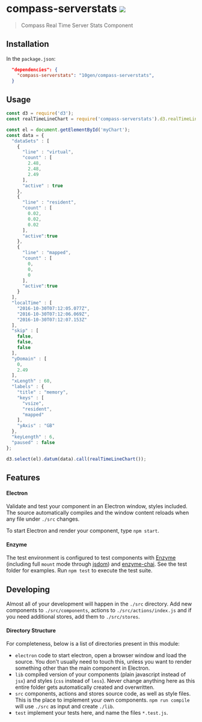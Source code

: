 # compass-serverstats [![][npm_img]][npm_url]

> Compass Real Time Server Stats Component

## Installation

In the `package.json`:

```json
  "dependencies": {
    "compass-serverstats": "10gen/compass-serverstats",
  }
```

## Usage

```js
const d3 = require('d3');
const realTimeLineChart = require('compass-serverstats').d3.realTimeLineChart;

const el = document.getElementById('myChart');
const data = {
  "dataSets" : [
    {
      "line" : "virtual",
      "count" : [
        2.48,
        2.48,
        2.49
      ],
      "active" : true
    },
    {
      "line" : "resident",
      "count" : [
        0.02,
        0.02,
        0.02
      ],
      "active":true
    },
    {
      "line" : "mapped",
      "count" : [
        0,
        0,
        0
      ],
      "active":true
    }
  ],
  "localTime" : [
    "2016-10-30T07:12:05.077Z",
    "2016-10-30T07:12:06.069Z",
    "2016-10-30T07:12:07.153Z"
  ],
  "skip" : [
    false,
    false,
    false
  ],
  "yDomain" : [
    0,
    2.49
  ],
  "xLength" : 60,
  "labels" : {
    "title" : "memory",
    "keys" : [
      "vsize",
      "resident",
      "mapped"
    ],
    "yAxis" : "GB"
  },
  "keyLength" : 6,
  "paused" : false
};

d3.select(el).datum(data).call(realTimeLineChart());
```

## Features

#### Electron

Validate and test your component in an Electron window, styles included. The source automatically compiles and the window content reloads when any file under `./src` changes.

To start Electron and render your component, type `npm start`.

#### Enzyme

The test environment is configured to test components with [Enzyme][enzyme] (including full `mount` mode through [jsdom][jsdom]) and [enzyme-chai][enzyme-chai]. See the test folder for examples. Run `npm test` to execute the test suite.

## Developing

Almost all of your development will happen in the `./src` directory. Add new components
to `./src/components`, actions to `./src/actions/index.js` and if you need additional stores, add them to `./src/stores`.

#### Directory Structure

For completeness, below is a list of directories present in this module:

- `electron` code to start electron, open a browser window and load the source. You don't usually need to touch this, unless you want to render something other than the main component in Electron.
- `lib` compiled version of your components (plain javascript instead of `jsx`) and styles (`css` instead of `less`). Never change anything here as this entire folder gets automatically created and overwritten.
- `src` components, actions and stores source code, as well as style files. This is the place to implement your own components. `npm run compile` will use `./src` as input and create `./lib`.
- `test` implement your tests here, and name the files `*.test.js`.


[npm_img]: https://img.shields.io/npm/v/mongodb-component-template.svg?style=flat-square
[npm_url]: https://www.npmjs.org/package/mongodb-component-template
[enzyme]: http://airbnb.io/enzyme/
[enzyme-chai]: https://github.com/producthunt/chai-enzyme
[jsdom]: https://github.com/tmpvar/jsdom
